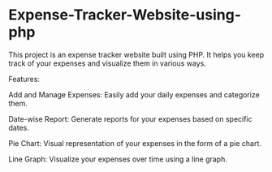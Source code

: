 # Expense-Tracker-Website-using-php

This project is an expense tracker website built using PHP. It helps you keep track of your expenses and visualize them in various ways.

Features:

Add and Manage Expenses: Easily add your daily expenses and categorize them.

Date-wise Report: Generate reports for your expenses based on specific dates.

Pie Chart: Visual representation of your expenses in the form of a pie chart.

Line Graph: Visualize your expenses over time using a line graph.


